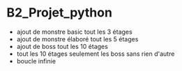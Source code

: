 # B2_Projet_python

- ajout de monstre basic tout les 3 étages
- ajout de monstre élaboré tout les 5 étages
- ajout de boss tout les 10 étages
- tout les 10 étages seulement les boss sans rien d'autre
- boucle infinie